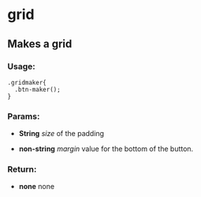 

<!-- Start /~Amin~/_docs+libs/QUISIA/quisia/Gulp-version/dev/less/grid.less -->

# grid #

## Makes a grid

### Usage:
	.gridmaker{
	  .btn-maker();
	}

### Params: 

* **String** *size* of the padding

* **non-string** *margin* value for the bottom of the button.

### Return:

* **none** none

<!-- End /~Amin~/_docs+libs/QUISIA/quisia/Gulp-version/dev/less/grid.less -->


